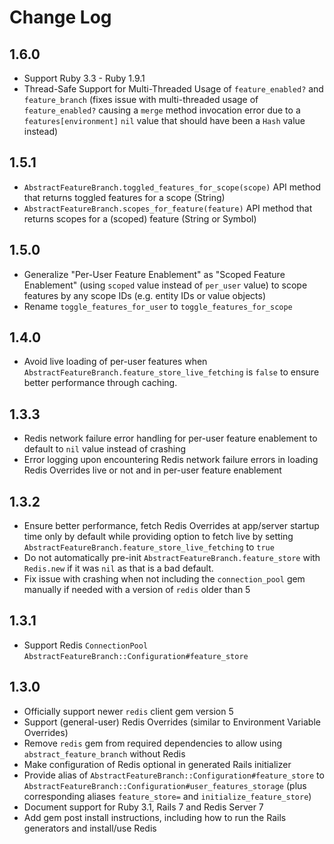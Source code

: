 # Change Log

## 1.6.0

- Support Ruby 3.3 - Ruby 1.9.1
- Thread-Safe Support for Multi-Threaded Usage of `feature_enabled?` and `feature_branch` (fixes issue with multi-threaded usage of `feature_enabled?` causing a `merge` method invocation error due to a `features[environment]` `nil` value that should have been a `Hash` value instead)

## 1.5.1

- `AbstractFeatureBranch.toggled_features_for_scope(scope)` API method that returns toggled features for a scope (String)
- `AbstractFeatureBranch.scopes_for_feature(feature)` API method that returns scopes for a (scoped) feature (String or Symbol)

## 1.5.0

- Generalize "Per-User Feature Enablement" as "Scoped Feature Enablement" (using `scoped` value instead of `per_user` value) to scope features by any scope IDs (e.g. entity IDs or value objects)
- Rename `toggle_features_for_user` to `toggle_features_for_scope`

## 1.4.0

- Avoid live loading of per-user features when `AbstractFeatureBranch.feature_store_live_fetching` is `false` to ensure better performance through caching.

## 1.3.3

- Redis network failure error handling for per-user feature enablement to default to `nil` value instead of crashing
- Error logging upon encountering Redis network failure errors in loading Redis Overrides live or not and in per-user feature enablement

## 1.3.2

- Ensure better performance, fetch Redis Overrides at app/server startup time only by default while providing option to fetch live by setting `AbstractFeatureBranch.feature_store_live_fetching` to `true`
- Do not automatically pre-init `AbstractFeatureBranch.feature_store` with `Redis.new` if it was `nil` as that is a bad default.
- Fix issue with crashing when not including the `connection_pool` gem manually if needed with a version of `redis` older than 5

## 1.3.1

- Support Redis `ConnectionPool` `AbstractFeatureBranch::Configuration#feature_store`

## 1.3.0

- Officially support newer `redis` client gem version 5
- Support (general-user) Redis Overrides (similar to Environment Variable Overrides)
- Remove `redis` gem from required dependencies to allow using `abstract_feature_branch` without Redis
- Make configuration of Redis optional in generated Rails initializer
- Provide alias of `AbstractFeatureBranch::Configuration#feature_store` to `AbstractFeatureBranch::Configuration#user_features_storage` (plus corresponding aliases `feature_store=` and `initialize_feature_store`)
- Document support for Ruby 3.1, Rails 7 and Redis Server 7
- Add gem post install instructions, including how to run the Rails generators and install/use Redis
